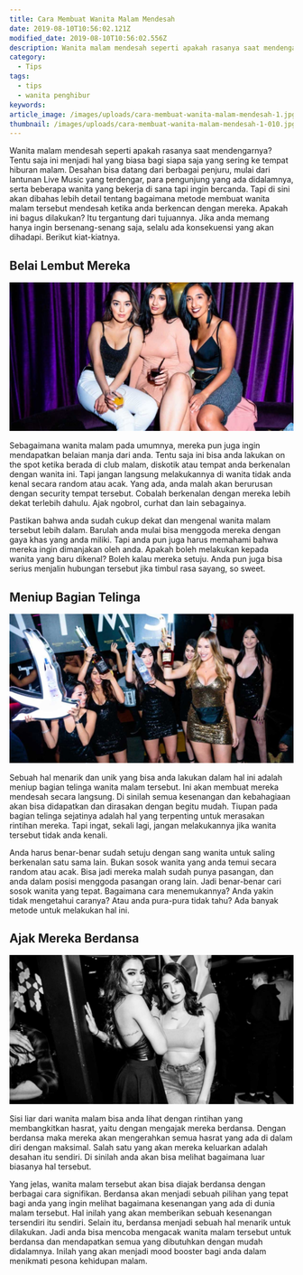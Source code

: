 ```yaml
---
title: Cara Membuat Wanita Malam Mendesah
date: 2019-08-10T10:56:02.121Z
modified_date: 2019-08-10T10:56:02.556Z
description: Wanita malam mendesah seperti apakah rasanya saat mendengarnya? Tentu saja ini menjadi hal yang biasa bagi siapa saja yang sering ke tempat hiburan malam.
category:
  - Tips
tags:
  - tips
  - wanita penghibur
keywords:
article_image: /images/uploads/cara-membuat-wanita-malam-mendesah-1.jpg
thumbnail: /images/uploads/cara-membuat-wanita-malam-mendesah-1-010.jpg
---
```

Wanita malam mendesah seperti apakah rasanya saat mendengarnya? Tentu saja ini menjadi hal yang biasa bagi siapa saja yang sering ke tempat hiburan malam. Desahan bisa datang dari berbagai penjuru, mulai dari lantunan Live Music yang terdengar, para pengunjung yang ada didalamnya, serta beberapa wanita yang bekerja di sana tapi ingin bercanda.  Tapi di sini akan dibahas lebih detail tentang bagaimana metode membuat wanita malam tersebut mendesah ketika anda berkencan dengan mereka. Apakah ini bagus dilakukan? Itu tergantung dari tujuannya. Jika anda memang hanya ingin bersenang-senang saja, selalu ada konsekuensi yang akan dihadapi. Berikut kiat-kiatnya.



## Belai Lembut Mereka

![Cara Membuat Wanita Malam Mendesah](/images/uploads/cara-membuat-wanita-malam-mendesah-3.jpg)

Sebagaimana wanita malam pada umumnya, mereka pun juga ingin mendapatkan belaian manja dari anda. Tentu saja ini bisa anda lakukan on the spot ketika berada di club malam, diskotik atau tempat anda berkenalan dengan wanita ini. Tapi jangan langsung melakukannya di wanita tidak anda kenal secara random atau acak. Yang ada, anda malah akan berurusan dengan security tempat tersebut. Cobalah berkenalan dengan mereka lebih dekat terlebih dahulu. Ajak ngobrol, curhat dan lain sebagainya.

Pastikan bahwa anda sudah cukup dekat dan mengenal wanita malam tersebut lebih dalam. Barulah anda mulai bisa menggoda mereka dengan gaya khas yang anda miliki. Tapi anda pun juga harus memahami bahwa mereka ingin dimanjakan oleh anda. Apakah boleh melakukan kepada wanita yang baru dikenal? Boleh kalau mereka setuju. Anda pun juga bisa serius menjalin hubungan tersebut jika timbul rasa sayang, so sweet.



## Meniup Bagian Telinga

![Cara Membuat Wanita Malam Mendesah](/images/uploads/cara-membuat-wanita-malam-mendesah-2.jpg)

Sebuah hal menarik dan unik yang bisa anda lakukan dalam hal ini adalah meniup bagian telinga wanita malam tersebut. Ini akan membuat mereka mendesah secara langsung. Di sinilah semua kesenangan dan kebahagiaan akan bisa didapatkan dan dirasakan dengan begitu mudah. Tiupan pada bagian telinga sejatinya adalah hal yang terpenting untuk merasakan rintihan mereka. Tapi ingat, sekali lagi, jangan melakukannya jika wanita tersebut tidak anda kenali.

Anda harus benar-benar sudah setuju dengan sang wanita untuk saling berkenalan satu sama lain. Bukan sosok wanita yang anda temui secara random atau acak. Bisa jadi mereka malah sudah punya pasangan, dan anda dalam posisi menggoda pasangan orang lain. Jadi benar-benar cari sosok wanita yang tepat. Bagaimana cara menemukannya? Anda yakin tidak mengetahui caranya? Atau anda pura-pura tidak tahu? Ada banyak metode untuk melakukan hal ini.



## Ajak Mereka Berdansa

![Cara Membuat Wanita Malam Mendesah](/images/uploads/cara-membuat-wanita-malam-mendesah-1.jpg)

Sisi liar dari wanita malam bisa anda lihat dengan rintihan yang membangkitkan hasrat, yaitu dengan mengajak mereka berdansa. Dengan berdansa maka mereka akan mengerahkan semua hasrat yang ada di dalam diri dengan maksimal. Salah satu yang akan mereka keluarkan adalah desahan itu sendiri. Di sinilah anda akan bisa melihat bagaimana luar biasanya hal tersebut.

Yang jelas, wanita malam tersebut akan bisa diajak berdansa dengan berbagai cara signifikan. Berdansa akan menjadi sebuah pilihan yang tepat bagi anda yang ingin melihat bagaimana kesenangan yang ada di dunia malam tersebut. Hal inilah yang akan memberikan sebuah kesenangan tersendiri itu sendiri. Selain itu, berdansa menjadi sebuah hal menarik untuk dilakukan. Jadi anda bisa mencoba mengacak wanita malam tersebut untuk berdansa dan mendapatkan semua yang dibutuhkan dengan mudah didalamnya. Inilah yang akan menjadi mood booster bagi anda dalam menikmati pesona kehidupan malam.
